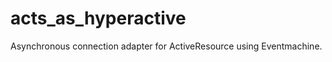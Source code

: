 acts_as_hyperactive
=============

Asynchronous connection adapter for ActiveResource using Eventmachine.